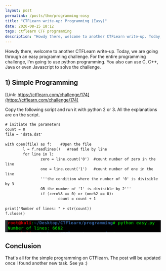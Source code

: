 ```yaml
---
layout: post
permalink: /posts/thm/programming-easy
title: "CTFLearn write-up: Programming (Easy)"
date: 2020-08-15 18:12
tags: ctflearn CTF programming
description: "Howdy there, welcome to another CTFLearn write-up. Today, we are going through an easy programming challenge."
---
```


Howdy there, welcome to another CTFLearn write-up. Today, we are going through an easy programming challenge. For the entire programming challenge, I'm going to use python programming. You also can use C, C++, Java or even Javascript to solve the challenge.

## 1) Simple Programming

[Link: https://ctflearn.com/challenge/174](https://ctflearn.com/challenge/174)

Copy the following script and run it with python 2 or 3. All the explanations are on the script.

```
# initiate the parameters
count = 0
file = 'data.dat'

with open(file) as f:    #Open the file
        l = f.readlines()   #read file by line
        for line in l:
                zero = line.count('0')  #count number of zero in the line
                one = line.count('1')   #count number of one in the line
                '''the condition where the number of '0' is divisible by 3
                OR the number of '1' is divisible by 2'''
                if (zero%3 == 0) or (one%2 == 0):
                        count = count + 1

print("Number of lines: " + str(count))
f.close()
```

![simple programming ans](/assets/images/ctflearn/2020-08-15-programming-easy/1.png)

## Conclusion

That's all for the simple programming on CTFlearn. The post will be updated once I found another new task. See ya :) 
